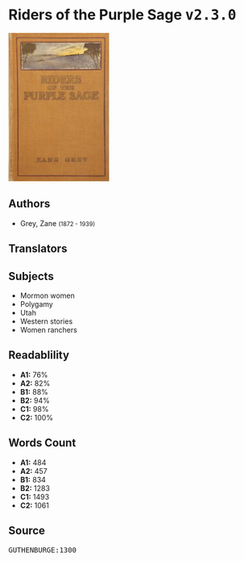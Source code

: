 # Riders of the Purple Sage <kbd>v2.3.0</kbd>

![](./cover.medium.jpg "")

## Authors


 - Grey, Zane <small>(1872 - 1939)</small>

## Translators



## Subjects


 - Mormon women
 - Polygamy
 - Utah
 - Western stories
 - Women ranchers

## Readablility


 - **A1:** 76%
 - **A2:** 82%
 - **B1:** 88%
 - **B2:** 94%
 - **C1:** 98%
 - **C2:** 100%

## Words Count


 - **A1:** 484
 - **A2:** 457
 - **B1:** 834
 - **B2:** 1283
 - **C1:** 1493
 - **C2:** 1061

## Source


<kbd>GUTHENBURGE:1300</kbd>
